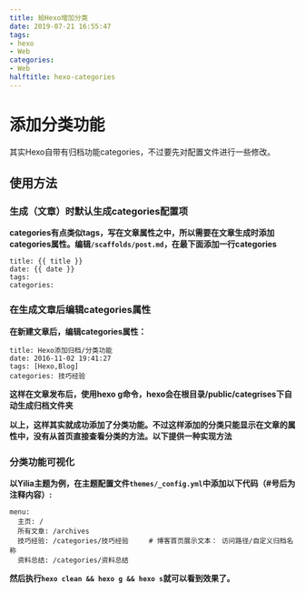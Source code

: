```yaml
---
title: 給Hexo增加分类
date: 2019-07-21 16:55:47
tags:
- hexo
- Web
categories:
- Web
halftitle: hexo-categories
---
```

# 添加分类功能
其实Hexo自带有归档功能categories，不过要先对配置文件进行一些修改。
## 使用方法
### 生成（文章）时默认生成categories配置项
**categories有点类似tags，写在文章属性之中，所以需要在文章生成时添加categories属性。编辑`/scaffolds/post.md`，在最下面添加一行categories**
``` shell
title: {{ title }}
date: {{ date }}
tags:
categories:
```
### 在生成文章后编辑categories属性
**在新建文章后，编辑categories属性：**
``` shell
title: Hexo添加归档/分类功能
date: 2016-11-02 19:41:27
tags: [Hexo,Blog]
categories: 技巧经验
```
**这样在文章发布后，使用hexo g命令，hexo会在根目录/public/categrises下自动生成归档文件夹**
<!--more-->
**以上，这样其实就成功添加了分类功能。不过这样添加的分类只能显示在文章的属性中，没有从首页直接查看分类的方法。以下提供一种实现方法**
### 分类功能可视化
**以Yilia主题为例，在主题配置文件`themes/_config.yml`中添加以下代码（#号后为注释内容）:**
``` shell
menu:
  主页: /
  所有文章: /archives
  技巧经验: /categories/技巧经验     # 博客首页展示文本： 访问路径/自定义归档名称
  资料总结: /categories/资料总结
```
**然后执行`hexo clean && hexo g && hexo s`就可以看到效果了。**


